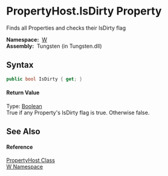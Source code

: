 PropertyHost.IsDirty Property
=============================
  Finds all Properties and checks their IsDirty flag

  **Namespace:**  [W][1]  
  **Assembly:**  Tungsten (in Tungsten.dll)

Syntax
------

```csharp
public bool IsDirty { get; }
```

#### Return Value
Type: [Boolean][2]  
True if any Property's IsDirty flag is true. Otherwise false.

See Also
--------

#### Reference
[PropertyHost Class][3]  
[W Namespace][1]  

[1]: ../README.md
[2]: http://msdn.microsoft.com/en-us/library/a28wyd50
[3]: README.md
[4]: ../../_icons/Help.png